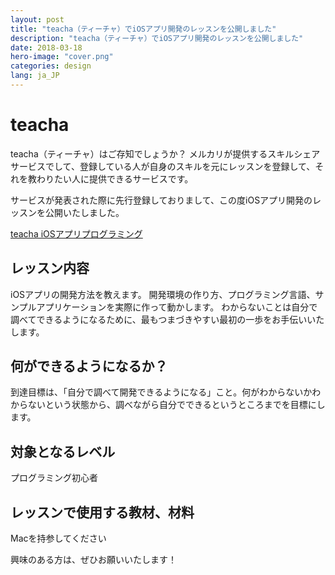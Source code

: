 ```yaml
---
layout: post
title: "teacha（ティーチャ）でiOSアプリ開発のレッスンを公開しました"
description: "teacha（ティーチャ）でiOSアプリ開発のレッスンを公開しました"
date: 2018-03-18
hero-image: "cover.png"
categories: design
lang: ja_JP
---
```


# teacha

teacha（ティーチャ）はご存知でしょうか？
メルカリが提供するスキルシェアサービスでして、登録している人が自身のスキルを元にレッスンを登録して、それを教わりたい人に提供できるサービスです。

サービスが発表された際に先行登録しておりまして、この度iOSアプリ開発のレッスンを公開いたしました。

[teacha iOSアプリプログラミング](https://www.teacha.me/courses/19333932)

## レッスン内容
iOSアプリの開発方法を教えます。
開発環境の作り方、プログラミング言語、サンプルアプリケーションを実際に作って動かします。
わからないことは自分で調べてできるようになるために、最もつまづきやすい最初の一歩をお手伝いいたします。

## 何ができるようになるか？
到達目標は、「自分で調べて開発できるようになる」こと。何がわからないかわからないという状態から、調べながら自分でできるというところまでを目標にします。

## 対象となるレベル
プログラミング初心者


## レッスンで使用する教材、材料
Macを持参してください


興味のある方は、ぜひお願いいたします！